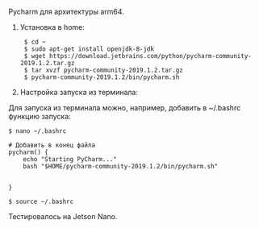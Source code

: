 Pycharm для архитектуры arm64. 

1. Установка в home:

        $ cd ~
        $ sudo apt-get install openjdk-8-jdk
        $ wget https://download.jetbrains.com/python/pycharm-community-2019.1.2.tar.gz
        $ tar xvzf pycharm-community-2019.1.2.tar.gz
        $ pycharm-community-2019.1.2/bin/pycharm.sh

2. Настройка запуска из терминала:

Для запуска из терминала можно, например, добавить в ~/.bashrc функцию запуска:
    
    $ nano ~/.bashrc
    
    # Добавить в конец файла 
    pycharm() {
        echo "Starting PyCharm..."
        bash "$HOME/pycharm-community-2019.1.2/bin/pycharm.sh"
    
    
    }
    
    $ source ~/.bashrc

Тестировалось на Jetson Nano.